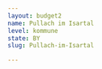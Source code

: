 ```yaml
---
layout: budget2
name: Pullach im Isartal
level: kommune
state: BY
slug: Pullach-im-Isartal

---
```



